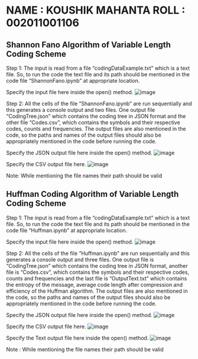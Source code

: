 # NAME : KOUSHIK MAHANTA 					ROLL : 002011001106

## Shannon Fano Algorithm of Variable Length Coding Scheme

Step 1: The input is read from a file “codingDataExample.txt” which is a text file. So, to run the code the text file and its path should be mentioned in the code file “ShannonFano.ipynb”  at appropriate location. 

Specify the input file here inside the open() method.
![image](https://user-images.githubusercontent.com/77391839/229270763-5569150c-8ad3-44e8-98dd-c89ff9310e88.jpeg)

Step 2: All the cells of the file “ShannonFano.ipynb”  are run sequentially and this generates a  console output and two files. One output  file “CodingTree.json” which contains the coding tree in JSON format and the other file “Codes.csv”,  which contains the symbols and their respective codes, counts and frequencies. The output files are also mentioned in the code, so the paths and names of the output files should also be appropriately mentioned in the code before running the code.

Specify the JSON output file here inside the open() method.
![image](https://user-images.githubusercontent.com/77391839/229270868-745fc3f0-4025-47b9-ba46-308c498f6a6e.jpeg)

Specify the CSV output file here.
![image](https://user-images.githubusercontent.com/77391839/229270891-2ff6453f-2db8-4469-a89f-dc370205a9d4.jpeg)

Note: While mentioning the file names their path should be valid 

## Huffman Coding Algorithm of Variable Length Coding Scheme

Step 1: The input is read from a file “codingDataExample.txt” which is a text file. So, to run the code the text file and its path should be mentioned in the code file “Huffman.ipynb”  at appropriate location. 

Specify the input file here inside the open() method.
![image](https://user-images.githubusercontent.com/77391839/229271048-3b40f2f3-9656-4708-acc9-2a09816ff8b3.jpeg)


Step 2: All the cells of the file “Huffman.ipynb” are run sequentially and this generates a  console output and three files. One output  file is “CodingTree.json” which contains the coding tree in JSON format, another  file is “Codes.csv”,  which contains the symbols and their respective codes, counts and frequencies and the last file is “OutputText.txt” which contains the entropy of the message, average code length after compression and efficiency of the Huffman algorithm. The output files are also mentioned in the code, so the paths and names of the output files should also be appropriately mentioned in the code before running the code.

Specify the JSON output file here inside the open() method.
![image](https://user-images.githubusercontent.com/77391839/229271064-4c674fb1-38f6-42ca-9a96-88bcff4ffeda.jpeg)


Specify the CSV output file here.
![image](https://user-images.githubusercontent.com/77391839/229271076-eccbfa7c-50eb-4d38-954b-f70ad40a1ecf.jpeg)


Specify the Text output file here inside the open() method.
![image](https://user-images.githubusercontent.com/77391839/229271083-880331b0-11a6-49aa-8bd0-223cbff9944b.jpeg)

 
Note : While mentioning the file names their path should be valid 
